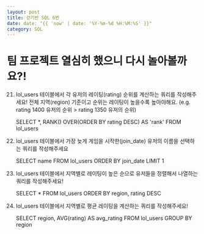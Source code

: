 ```yaml
---
layout: post
title: 걷기반 SQL 6번
date: date: "{{ 'now' | date: '%Y-%m-%d %H:%M:%S' }}"
category: SQL
---
```

# 팀 프로젝트 열심히 했으니 다시 놀아볼까요?!

21. lol_users 테이블에서 각 유저의 레이팅(rating) 순위를 계산하는 쿼리를 작성해주세요! 전체 지역(region) 기준이고 순위는 레이팅이 높을수록 높아야해요. (e.g. rating 1400 유저의 순위 > rating 1350 유저의 순위)

    SELECT *, RANK() OVER(ORDER BY rating DESC) AS 'rank' FROM lol_users

22. lol_users 테이블에서 가장 늦게 게임을 시작한(join_date) 유저의 이름을 선택하는 쿼리를 작성해주세요

    SELECT name FROM lol_users ORDER BY join_date LIMIT 1

23. lol_users 테이블에서 지역별로 레이팅이 높은 순으로 유저들을 정렬해서 나열하는 쿼리를 작성해주세요!

    SELECT * FROM lol_users ORDER BY region, rating DESC

24. lol_users 테이블에서 지역별로 평균 레이팅을 계산하는 쿼리를 작성해주세요!

    SELECT region, AVG(rating) AS avg_rating FROM lol_users GROUP BY region
